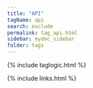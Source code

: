 ```yaml
---
title: "API"
tagName: api
search: exclude
permalink: tag_api.html
sidebar: mydoc_sidebar
folder: tags
---
```

{% include taglogic.html %}

{% include links.html %}

